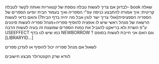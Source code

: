 לבדוק אם צריך לעשות טבלה נוספת של קטגוריות ואותה לקשר לטבלה- book 
שאלה קריטית:
איך אמורה להתבצע כניסה עפ"י הספריה
ואיך בעמוד הבית יופיעו הספרים של הספריה הספציפית(אולי צריך ישר לוגין אבל מה יהיה בדף הבית?)
והאם כדאי לעשות הרשאה של מנהל ראשי שיש לו אופציה להוסיף ספריה+מנהל ספריה
לעשות סינונים ע"פ השרת ולא בריאקט
להגביל את כמות הספרים שמוצגת
זה בעיה לעשות הרבה USEEFFECT כמו שיש לנו בדף NEWBORROW ?
וגם האם אני חייבת לעשות בסופם [LIBRARYID...]

לשאול אם מנהל ספריה יכול להוסיף או לעדכן ספרים


לוודא שרק הקונטרולר מבצע חישובים